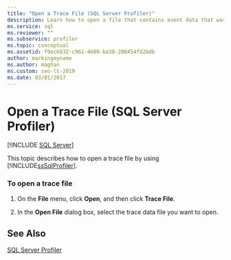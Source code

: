 ```yaml
---
title: "Open a Trace File (SQL Server Profiler)"
description: Learn how to open a file that contains event data that was captured during a trace. Get started opening trace files in SQL Server Profiler.
ms.service: sql
ms.reviewer: ""
ms.subservice: profiler
ms.topic: conceptual
ms.assetid: f9ec6032-c961-4b00-ba38-208454fd2bdb
author: markingmyname
ms.author: maghan
ms.custom: seo-lt-2019
ms.date: 03/01/2017
---
```


# Open a Trace File (SQL Server Profiler)

 [!INCLUDE [SQL Server](../../includes/applies-to-version/sqlserver.md)]

This topic describes how to open a trace file by using [!INCLUDE[ssSqlProfiler](../../includes/sssqlprofiler-md.md)].  
  
### To open a trace file  
  
1.  On the **File** menu, click **Open**, and then click **Trace File**.  
  
2.  In the **Open File** dialog box, select the trace data file you want to open.  
  
## See Also  
 [SQL Server Profiler](../../tools/sql-server-profiler/sql-server-profiler.md)  
  
  
